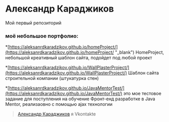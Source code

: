 # Александр Караджиков
Мой первый репозиторий

### моё небольшое портфолио:

*[https://aleksanrdkaradzikov.github.io/homeProject/](https://aleksanrdkaradzikov.github.io/homeProject/ "_blank") HomeProject, небольшой креативный шаблон сайта, подойдет под любой проект

*[https://aleksanrdkaradzikov.github.io/WallPlasterProject/](https://aleksanrdkaradzikov.github.io/WallPlasterProject/) Шаблон сайта строительной компании (штукатурка стен)

*[https://aleksanrdkaradzikov.github.io/JavaMentorTest/](https://aleksanrdkaradzikov.github.io/JavaMentorTest/) это мое тестовое задание для поступления на обучение Фронт-енд разработке в Java Mentor, реализаовно с помощью ajax технологии



> [Александр Караджиков](https://vk.com/karadzhikov.shura) я Vkontakte
